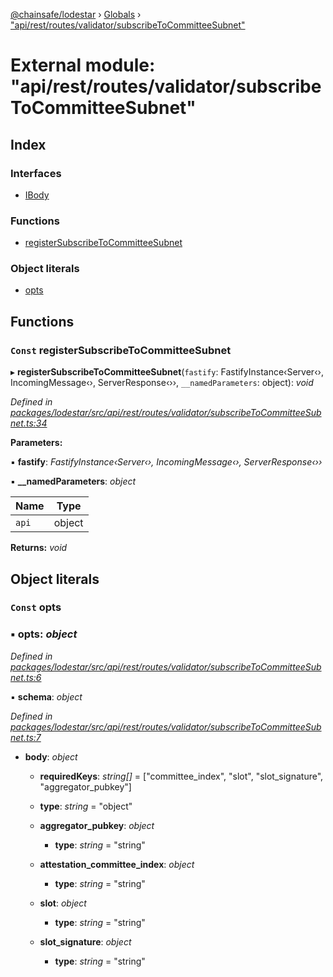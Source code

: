 [@chainsafe/lodestar](../README.md) › [Globals](../globals.md) › ["api/rest/routes/validator/subscribeToCommitteeSubnet"](_api_rest_routes_validator_subscribetocommitteesubnet_.md)

# External module: "api/rest/routes/validator/subscribeToCommitteeSubnet"

## Index

### Interfaces

* [IBody](../interfaces/_api_rest_routes_validator_subscribetocommitteesubnet_.ibody.md)

### Functions

* [registerSubscribeToCommitteeSubnet](_api_rest_routes_validator_subscribetocommitteesubnet_.md#const-registersubscribetocommitteesubnet)

### Object literals

* [opts](_api_rest_routes_validator_subscribetocommitteesubnet_.md#const-opts)

## Functions

### `Const` registerSubscribeToCommitteeSubnet

▸ **registerSubscribeToCommitteeSubnet**(`fastify`: FastifyInstance‹Server‹›, IncomingMessage‹›, ServerResponse‹››, `__namedParameters`: object): *void*

*Defined in [packages/lodestar/src/api/rest/routes/validator/subscribeToCommitteeSubnet.ts:34](https://github.com/ChainSafe/lodestar/blob/77c37bfb8/packages/lodestar/src/api/rest/routes/validator/subscribeToCommitteeSubnet.ts#L34)*

**Parameters:**

▪ **fastify**: *FastifyInstance‹Server‹›, IncomingMessage‹›, ServerResponse‹››*

▪ **__namedParameters**: *object*

Name | Type |
------ | ------ |
`api` | object |

**Returns:** *void*

## Object literals

### `Const` opts

### ▪ **opts**: *object*

*Defined in [packages/lodestar/src/api/rest/routes/validator/subscribeToCommitteeSubnet.ts:6](https://github.com/ChainSafe/lodestar/blob/77c37bfb8/packages/lodestar/src/api/rest/routes/validator/subscribeToCommitteeSubnet.ts#L6)*

▪ **schema**: *object*

*Defined in [packages/lodestar/src/api/rest/routes/validator/subscribeToCommitteeSubnet.ts:7](https://github.com/ChainSafe/lodestar/blob/77c37bfb8/packages/lodestar/src/api/rest/routes/validator/subscribeToCommitteeSubnet.ts#L7)*

* **body**: *object*

  * **requiredKeys**: *string[]* = ["committee_index", "slot", "slot_signature", "aggregator_pubkey"]

  * **type**: *string* = "object"

  * **aggregator_pubkey**: *object*

    * **type**: *string* = "string"

  * **attestation_committee_index**: *object*

    * **type**: *string* = "string"

  * **slot**: *object*

    * **type**: *string* = "string"

  * **slot_signature**: *object*

    * **type**: *string* = "string"
